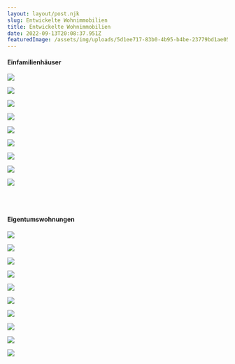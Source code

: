 ```yaml
---
layout: layout/post.njk
slug: Entwickelte Wohnimmobilien
title: Entwickelte Wohnimmobilien
date: 2022-09-13T20:08:37.951Z
featuredImage: /assets/img/uploads/5d1ee717-83b0-4b95-b4be-23779bd1ae05-1173445718.jpg
---
```

#### Einfamilienhäuser

![](/assets/img/uploads/dsc_0029-768x513-1.jpg)

![](/assets/img/uploads/screen-shot-2022-09-13-at-22.01.25.png)

![](/assets/img/uploads/5d1ee717-83b0-4b95-b4be-23779bd1ae05-1173445718.jpg)

![](/assets/img/uploads/screen-shot-2022-09-13-at-22.01.41.png)

![](/assets/img/uploads/screen-shot-2022-09-13-at-22.01.51.png)

![](/assets/img/uploads/4c45b712-50de-4066-805d-35f56232b7b2-1264059550-1024x768.jpg)

![](/assets/img/uploads/screen-shot-2022-09-13-at-22.02.03.png)

![](/assets/img/uploads/b34f12c4-b386-41d9-9244-e54bb6fe94d9-1205219856.jpg)

![](/assets/img/uploads/screen-shot-2022-09-13-at-22.02.14.png)

<br><br>
#### Eigentumswohnungen

![](/assets/img/uploads/35648f69-68b0-4e22-8b5b-fe11b2f2eca6-1056418500-768x576-1.jpg)

![](/assets/img/uploads/screen-shot-2022-09-13-at-22.09.25.png)

![](/assets/img/uploads/screen-shot-2022-09-13-at-22.09.36.png)

![](/assets/img/uploads/f3138203-1aea-4395-8b82-99c2015047cd-1101294715-768x514-1.jpg)

![](/assets/img/uploads/screen-shot-2022-09-13-at-22.14.18.png)

![](/assets/img/uploads/ca1246f7-b7b8-403e-9770-05749280b9c2-1222127933-1.jpg)

![](/assets/img/uploads/screen-shot-2022-09-13-at-22.10.06.png)

![](/assets/img/uploads/screen-shot-2022-09-13-at-22.10.41.png)

![](/assets/img/uploads/e7cd1e7a-250b-4cd4-b836-6b4b63b7a484-1206579744-1024x768-1.jpg)

![](/assets/img/uploads/screen-shot-2022-09-13-at-22.10.58.png)